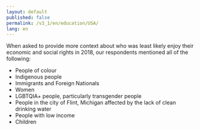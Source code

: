 ```yaml
---
layout: default
published: false
permalink: /v3_1/en/education/USA/
lang: en
---
```


When asked to provide more context about who was least likely enjoy their economic and social rights in 2018, our respondents mentioned all of the following:
-	People of colour
-	Indigenous people
-	Immigrants and Foreign Nationals
-	Women
-	LGBTQIA+ people, particularly transgender people
-	People in the city of Flint, Michigan affected by the lack of clean drinking water
-	People with low income
-	Children

